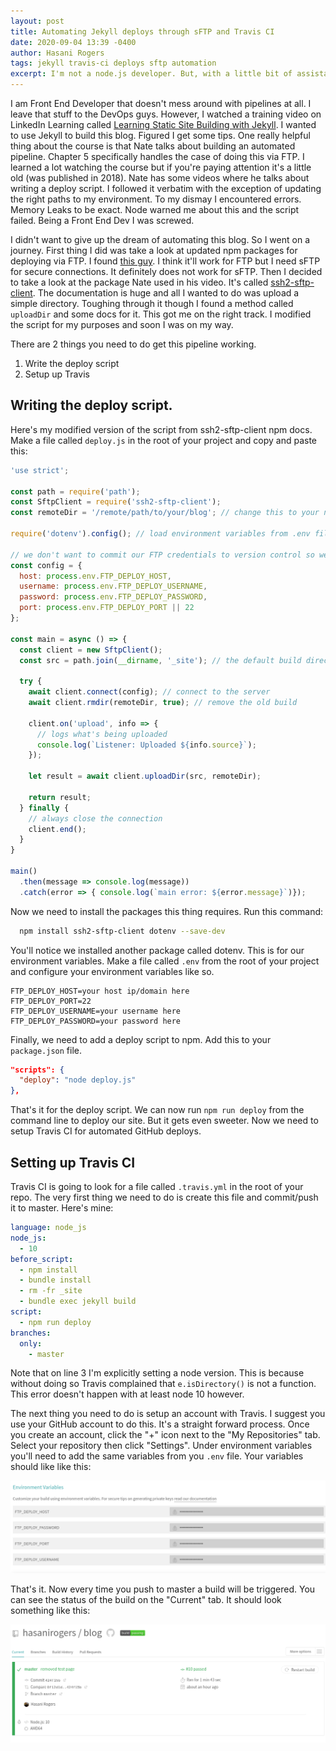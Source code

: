 ```yaml
---
layout: post
title: Automating Jekyll deploys through sFTP and Travis CI
date: 2020-09-04 13:39 -0400
author: Hasani Rogers
tags: jekyll travis-ci deploys sftp automation
excerpt: I'm not a node.js developer. But, with a little bit of assistance and Javascript know-how, I successfully pulled of an automated Jekyll pipeline. Now this blog auto updates when I push to master on GitHub.
---
```


I am Front End Developer that doesn't mess around with pipelines at all. I leave that stuff to the DevOps guys. However, I watched a training video on LinkedIn Learning called [Learning Static Site Building with Jekyll](https://www.linkedin.com/learning/learning-static-site-building-with-jekyll/ftp-next-steps). I wanted to use Jekyll to build this blog. Figured I get some tips. One really helpful thing about the course is that Nate talks about building an automated pipeline. Chapter 5 specifically handles the case of doing this via FTP. I learned a lot watching the course but if you're paying attention it's a little old (was published in 2018). Nate has some videos where he talks about writing a deploy script. I followed it verbatim with the exception of updating the right paths to my environment. To my dismay I encountered errors. Memory Leaks to be exact. Node warned me about this and the script failed. Being a Front End Dev I was screwed.

I didn't want to give up the dream of automating this blog. So I went on a journey. First thing I did was take a look at updated npm packages for deploying via FTP. I found [this guy](https://www.npmjs.com/package/ftp-deploy). I think it'll work for FTP but I need sFTP for secure connections. It definitely does not work for sFTP. Then I decided to take a look at the package Nate used in his video. It's called [ssh2-sftp-client](https://www.npmjs.com/package/ssh2-sftp-client). The documentation is huge and all I wanted to do was upload a simple directory. Toughing through it though I found a method called `uploadDir` and some docs for it. This got me on the right track. I modified the script for my purposes and soon I was on my way.

There are 2 things you need to do get this pipeline working.

1. Write the deploy script
2. Setup up Travis 

## Writing the deploy script.

Here's my modified version of the script from ssh2-sftp-client npm docs. Make a file called `deploy.js` in the root of your project and copy and paste this:

``` javascript
'use strict';

const path = require('path');
const SftpClient = require('ssh2-sftp-client');
const remoteDir = '/remote/path/to/your/blog'; // change this to your needs

require('dotenv').config(); // load environment variables from .env file

// we don't want to commit our FTP credentials to version control so we use env variables 
const config = {
  host: process.env.FTP_DEPLOY_HOST,
  username: process.env.FTP_DEPLOY_USERNAME,
  password: process.env.FTP_DEPLOY_PASSWORD,
  port: process.env.FTP_DEPLOY_PORT || 22
};

const main = async () => {
  const client = new SftpClient();
  const src = path.join(__dirname, '_site'); // the default build directory for jekyll is '_site'. changes this to your needs however.

  try {
    await client.connect(config); // connect to the server
    await client.rmdir(remoteDir, true); // remove the old build

    client.on('upload', info => {
      // logs what's being uploaded
      console.log(`Listener: Uploaded ${info.source}`);
    });

    let result = await client.uploadDir(src, remoteDir);

    return result;
  } finally {
    // always close the connection 
    client.end();
  }
}

main()
  .then(message => console.log(message))
  .catch(error => { console.log(`main error: ${error.message}`)});
```

Now we need to install the packages this thing requires. Run this command:

```bash
  npm install ssh2-sftp-client dotenv --save-dev
```

You'll notice we installed another package called dotenv. This is for our environment variables. Make a file called `.env` from the root of your project and configure your environment variables like so.

``` config
FTP_DEPLOY_HOST=your host ip/domain here
FTP_DEPLOY_PORT=22
FTP_DEPLOY_USERNAME=your username here
FTP_DEPLOY_PASSWORD=your password here
```

Finally, we need to add a deploy script to npm. Add this to your `package.json` file.

```json
"scripts": {
  "deploy": "node deploy.js"
},
```

That's it for the deploy script. We can now run `npm run deploy` from the command line to deploy our site. But it gets even sweeter. Now we need to setup Travis CI for automated GitHub deploys.

## Setting up Travis CI

Travis CI is going to look for a file called `.travis.yml` in the root of your repo. The very first thing we need to do is create this file and commit/push it to master. Here's mine:

``` yaml
language: node_js
node_js:
  - 10
before_script:
  - npm install
  - bundle install
  - rm -fr _site
  - bundle exec jekyll build
script:
  - npm run deploy
branches:
  only:
    - master
```

Note that on line 3 I'm explicitly setting a node version. This is because without doing so Travis complained that `e.isDirectory()` is not a function. This error doesn't happen with at least node 10 however.

The next thing you need to do is setup an account with Travis. I suggest you use your GitHub account to do this. It's a straight forward process. Once you create an account, click the "+" icon next to the "My Repositories" tab. Select your repository then click "Settings". Under environment variables you'll need to add the same variables from you `.env` file. Your variables should like like this:

![Environment Variables](/assets/img/posts/2020-09-04-automating-jekyll-deploys-through-sftp-and-travis-ci/env-variables.png)

That's it. Now every time you push to master a build will be triggered. You can see the status of the build on the "Current" tab. It should look something like this:

![Build Status](/assets/img/posts/2020-09-04-automating-jekyll-deploys-through-sftp-and-travis-ci/build-status.png)

